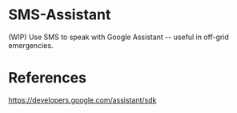 # SMS-Assistant
(WIP) Use SMS to speak with Google Assistant -- useful in off-grid emergencies.

# References
https://developers.google.com/assistant/sdk
